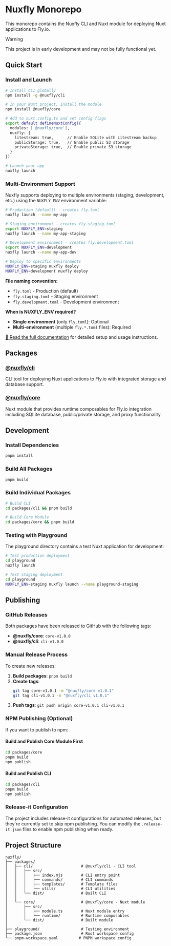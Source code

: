 # Nuxfly Monorepo

This monorepo contains the Nuxfly CLI and Nuxt module for deploying Nuxt applications to Fly.io.

> [!WARNING]
> This project is in early development and may not be fully functional yet.

## Quick Start

### Install and Launch
```bash
# Install CLI globally
npm install -g @nuxfly/cli

# In your Nuxt project, install the module
npm install @nuxfly/core

# Add to nuxt.config.ts and set config flags
export default defineNuxtConfig({
  modules: ['@nuxfly/core'],
  nuxfly: {
    litestream: true,      // Enable SQLite with Litestream backup
    publicStorage: true,   // Enable public S3 storage
    privateStorage: true,  // Enable private S3 storage
  }
})

# Launch your app
nuxfly launch
```

### Multi-Environment Support

Nuxfly supports deploying to multiple environments (staging, development, etc.) using the `NUXFLY_ENV` environment variable:

```bash
# Production (default) - creates fly.toml
nuxfly launch --name my-app

# Staging environment - creates fly.staging.toml
export NUXFLY_ENV=staging
nuxfly launch --name my-app-staging

# Development environment - creates fly.development.toml
export NUXFLY_ENV=development
nuxfly launch --name my-app-dev

# Deploy to specific environments
NUXFLY_ENV=staging nuxfly deploy
NUXFLY_ENV=development nuxfly deploy
```

**File naming convention:**
- `fly.toml` - Production (default)
- `fly.staging.toml` - Staging environment
- `fly.development.toml` - Development environment

**When is NUXFLY_ENV required?**
- **Single environment** (only `fly.toml`): Optional
- **Multi-environment** (multiple `fly.*.toml` files): Required

[📖 Read the full documentation](./docs/1.guide/1.index.md) for detailed setup and usage instructions.

## Packages

### [@nuxfly/cli](./packages/cli)
CLI tool for deploying Nuxt applications to Fly.io with integrated storage and database support.

### [@nuxfly/core](./packages/core)
Nuxt module that provides runtime composables for Fly.io integration including SQLite database, public/private storage, and proxy functionality.

## Development

### Install Dependencies
```bash
pnpm install
```

### Build All Packages
```bash
pnpm build
```

### Build Individual Packages
```bash
# Build CLI
cd packages/cli && pnpm build

# Build Core Module
cd packages/core && pnpm build
```

### Testing with Playground
The playground directory contains a test Nuxt application for development:

```bash
# Test production deployment
cd playground
nuxfly launch

# Test staging deployment
cd playground
NUXFLY_ENV=staging nuxfly launch --name playground-staging
```

## Publishing

### GitHub Releases

Both packages have been released to GitHub with the following tags:
- **@nuxfly/core**: `core-v1.0.0`
- **@nuxfly/cli**: `cli-v1.0.0`

### Manual Release Process

To create new releases:

1. **Build packages**: `pnpm build`
2. **Create tags**:
   ```bash
   git tag core-v1.0.1 -m "@nuxfly/core v1.0.1"
   git tag cli-v1.0.1 -m "@nuxfly/cli v1.0.1"
   ```
3. **Push tags**: `git push origin core-v1.0.1 cli-v1.0.1`

### NPM Publishing (Optional)

If you want to publish to npm:

#### Build and Publish Core Module First
```bash
cd packages/core
pnpm build
npm publish
```

#### Build and Publish CLI
```bash
cd packages/cli
pnpm build
npm publish
```

### Release-it Configuration

The project includes release-it configurations for automated releases, but they're currently set to skip npm publishing. You can modify the `.release-it.json` files to enable npm publishing when ready.

## Project Structure

```
nuxfly/
├── packages/
│   ├── cli/                     # @nuxfly/cli - CLI tool
│   │   ├── src/
│   │   │   ├── index.mjs        # CLI entry point
│   │   │   ├── commands/        # CLI commands
│   │   │   ├── templates/       # Template files
│   │   │   └── utils/           # CLI utilities
│   │   └── dist/                # Built CLI
│   │
│   └── core/                    # @nuxfly/core - Nuxt module
│       ├── src/
│       │   ├── module.ts        # Nuxt module entry
│       │   └── runtime/         # Runtime composables
│       └── dist/                # Built module
│
├── playground/                  # Testing environment
├── package.json                 # Root workspace config
└── pnpm-workspace.yaml         # PNPM workspace config